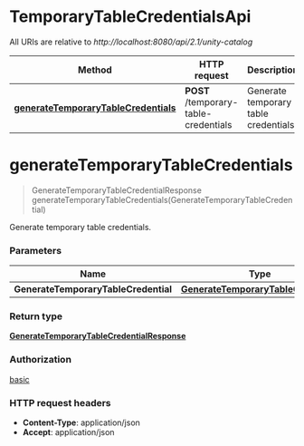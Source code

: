 # TemporaryTableCredentialsApi

All URIs are relative to *http://localhost:8080/api/2.1/unity-catalog*

| Method | HTTP request | Description |
|------------- | ------------- | -------------|
| [**generateTemporaryTableCredentials**](TemporaryTableCredentialsApi.md#generateTemporaryTableCredentials) | **POST** /temporary-table-credentials | Generate temporary table credentials. |


<a name="generateTemporaryTableCredentials"></a>
# **generateTemporaryTableCredentials**
> GenerateTemporaryTableCredentialResponse generateTemporaryTableCredentials(GenerateTemporaryTableCredential)

Generate temporary table credentials.

### Parameters

|Name | Type | Description  | Notes |
|------------- | ------------- | ------------- | -------------|
| **GenerateTemporaryTableCredential** | [**GenerateTemporaryTableCredential**](../Models/GenerateTemporaryTableCredential.md)|  | [optional] |

### Return type

[**GenerateTemporaryTableCredentialResponse**](../Models/GenerateTemporaryTableCredentialResponse.md)

### Authorization

[basic](../README.md#basic)

### HTTP request headers

- **Content-Type**: application/json
- **Accept**: application/json

